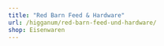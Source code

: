 ```yaml
---
title: "Red Barn Feed & Hardware"
url: /higganum/red-barn-feed-und-hardware/
shop: Eisenwaren
---
```

